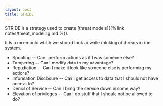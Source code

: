 ```yaml
---
layout: post
title: STRIDE
---
```


STRIDE is a strategy used to create [threat models]({% link notes/threat_modeling.md %}).

It is a mnemonic which we should look at while thinking of 
threats to the system.

* Spoofing -- Can I perform actions as if I was someone else?
* Tampering -- Can I modify data to my advantage?
* Repudiation -- Can I make it look like someone else is performing my actions?
* Information Disclosure -- Can I get access to data that I should not have access to?
* Denial of Service -- Can I bring the service down in some way?
* Elevation of privileges -- Can I do stuff that I should not be allowed to do?
